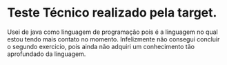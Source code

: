 # Teste Técnico realizado pela target.
Usei de java como linguagem de programação pois é a linguagem no qual estou tendo mais contato no momento.
Infelizmente não consegui concluir o segundo exercicio, pois ainda não adquiri um conhecimento tão aprofundado da linguagem.
